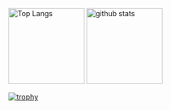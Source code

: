 <p align="left"> 
  <img alt="Top Langs" height="150px" src="https://github-readme-stats.vercel.app/api/top-langs/?username=tomokisun&layout=compact&count_private=true&show_icons=true&theme=onedark" />
  <img alt="github stats" height="150px" src="https://github-readme-stats.vercel.app/api?username=tomokisun&count_private=true&show_icons=true&show_icons=true&theme=onedark" />
</p>

[![trophy](https://github-profile-trophy.vercel.app/?username=tomokisun&theme=onedark&column=7
)](https://github.com/ryo-ma/github-profile-trophy)
